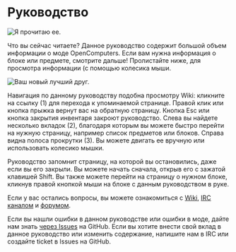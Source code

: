 # Руководство

![Я прочитаю ее.](oredict:oc:manual)

Что вы сейчас читаете? Данное руководство содержит большой объем информации о моде OpenComputers. Если вам нужна информация о блоке или предмете, смотрите дальше! Пролистайте ниже, для просмотра информации (с помощью колесика мыши.

![Ваш новый лучший друг.](opencomputers:doc/img/manual.png)

Навигация по данному руководству подобна просмотру Wiki: кликните на ссылку (1) для перехода к упоминаемой странице. Правой клик или кнопка прыжка вернут вас на обратную страницу. Кнопка Esc или кнопка закрытия инвентаря закроют руководство. Слева вы найдете несколько вкладок (2), благодаря которым вы можете быстро перейти на нужную страницу, например список предметов или блоков. Справа видна полоса прокрутки (3). Вы можете двигать ее вручную или использовать колесико мышки.

Руководство запомнит страницу, на которой вы остановились, даже если вы его закрыли. Вы можете начать сначала, открыв его с зажатой клавишей Shift. Вы также можете перейти на страницу о нужном блоке, кликнув правой кнопкой мыши на блоке с данным руководством в руке.

Если у вас остались вопросы, вы можете ознакомиться с [Wiki](http://ocdoc.cil.li), [IRC каналом](http://webchat.esper.net/?channels=#oc) и [форумом](http://oc.cil.li/).

Если вы нашли ошибки в данном руководстве или ошибки в моде, дайте нам знать [через Issues](https://github.com/MightyPirates/OpenComputers/issues) на GitHub. Если вы хотите внести свой вклад в данное руководство или изменить содержание, напишите нам в IRC или создайте ticket в Issues на GitHub.
